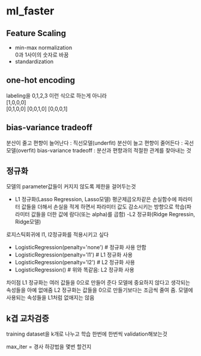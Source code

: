 # ml_faster
## Feature Scaling
- min-max normalization   
0과 1사이의 숫자로 바꿈
- standardization


## one-hot encoding
labeling을 0,1,2,3 이런 식으로 하는게 아니라   
\[1,0,0,0]   
\[0,1,0,0]
\[0,0,1,0]
\[0,0,0,1]

## bias-variance tradeoff
분산이 줄고 편향이 늘어난다 : 직선모델(underfit)
분산이 늘고 편향이 줄어든다 : 곡선모델(overfit)
bias-variance tradeoff : 분산과 편향과의 적절한 관계를 찾아내는 것

## 정규화
모델의 parameter값들이 커지지 않도록 제한을 걸어두는것
- L1 정규화(Lasso Regression, Lasso모델)
평군제곱오차같은 손실함수에 파라미터 값들을 더해서 손실을 적게 하면서 파라미터 값도 감소시키는 방향으로 학습(파라미터 값들을 더한 값에 람다(또는 alpha)를 곱함)
-L2 정규화(Ridge Regressin, Ridge모델)

로지스틱회귀에 l1, l2정규화를 적용시키고 싶다
- LogisticRegression(penalty='none')  # 정규화 사용 안함
- LogisticRegression(penalty='l1')  # L1 정규화 사용
- LogisticRegression(penalty='l2')  # L2 정규화 사용
- LogisticRegression()  # 위와 똑같음: L2 정규화 사용

차이점
L1 정규화는 여러 값들을 0으로 만들어 준다 모델에 중요하지 않다고 생각되는 속성들을 아예 없애줌
L2 정규화는 값들을 0으로 만들기보다는 조금씩 줄여 줌. 모델에 사용되는 속성들을 L1처럼 없애지는 않음

## k겹 교차검증
training dataset을 k개로 나누고 학습 한번에 한번씩 validation해보는것


max_iter = 경사 하강법을 몇번 할건지